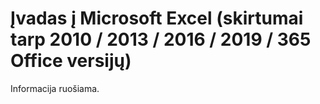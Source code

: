 # Įvadas į Microsoft Excel (skirtumai tarp 2010 / 2013 / 2016 / 2019 / 365 Office versijų)

Informacija ruošiama.
